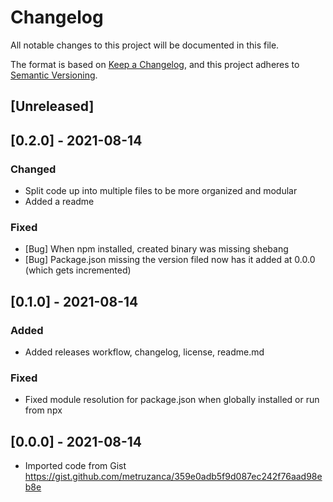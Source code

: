 # Changelog
All notable changes to this project will be documented in this file.

The format is based on [Keep a Changelog](https://keepachangelog.com/en/1.0.0/),
and this project adheres to [Semantic Versioning](https://semver.org/spec/v2.0.0.html).

## [Unreleased]

## [0.2.0] - 2021-08-14
### Changed
- Split code up into multiple files to be more organized and modular
- Added a readme
### Fixed
- [Bug] When npm installed, created binary was missing shebang
- [Bug] Package.json missing the version filed now has it added at 0.0.0 (which gets incremented)
## [0.1.0] - 2021-08-14

### Added
- Added releases workflow, changelog, license, readme.md

### Fixed
- Fixed module resolution for package.json when globally installed or run from npx

## [0.0.0] - 2021-08-14
- Imported code from Gist https://gist.github.com/metruzanca/359e0adb5f9d087ec242f76aad98eb8e